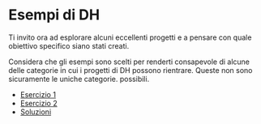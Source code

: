 # Esempi di DH

Ti invito ora ad esplorare alcuni eccellenti progetti e a pensare con quale obiettivo specifico siano stati creati.&#x20;

Considera che gli esempi sono scelti per renderti consapevole di alcune delle categorie in cui i progetti di DH possono rientrare. Queste non sono sicuramente le uniche categorie. possibili.&#x20;

* [Esercizio 1](exercises.md)
* [Esercizio 2](exercises-1.md)
* [Soluzioni](soluzioni.md)
